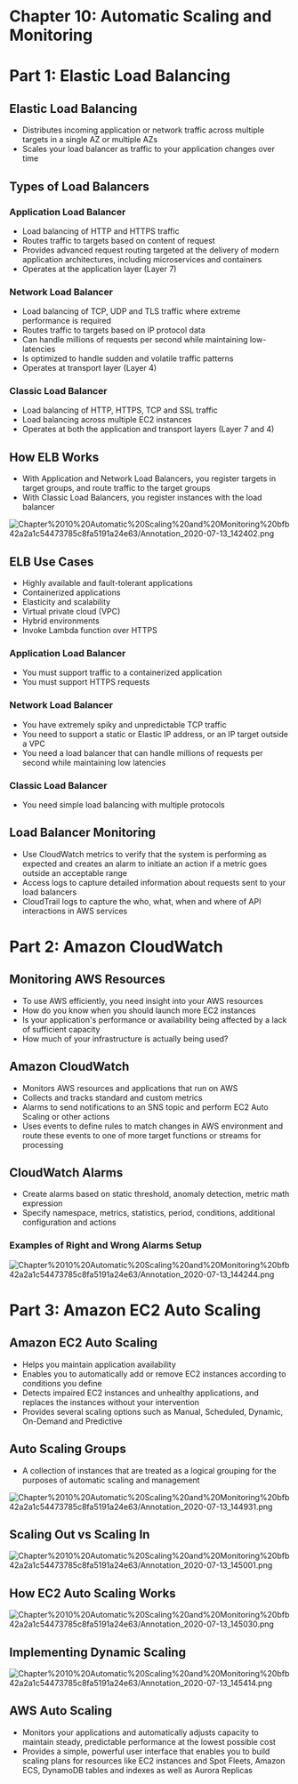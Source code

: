 # Chapter 10: Automatic Scaling and Monitoring

# Part 1: Elastic Load Balancing

## Elastic Load Balancing

- Distributes incoming application or network traffic across multiple targets in a single AZ or multiple AZs
- Scales your load balancer as traffic to your application changes over time

## Types of Load Balancers

### Application Load Balancer

- Load balancing of HTTP and HTTPS traffic
- Routes traffic to targets based on content of request
- Provides advanced request routing targeted at the delivery of modern application architectures, including microservices and containers
- Operates at the application layer (Layer 7)

### Network Load Balancer

- Load balancing of TCP, UDP and TLS traffic where extreme performance is required
- Routes traffic to targets based on IP protocol data
- Can handle millions of requests per second while maintaining low-latencies
- Is optimized to handle sudden and volatile traffic patterns
- Operates at transport layer (Layer 4)

### Classic Load Balancer

- Load balancing of HTTP, HTTPS, TCP and SSL traffic
- Load balancing across multiple EC2 instances
- Operates at both the application and transport layers (Layer 7 and 4)

## How ELB Works

- With Application and Network Load Balancers, you register targets in target groups, and route traffic to the target groups
- With Classic Load Balancers, you register instances with the load balancer

![Chapter%2010%20Automatic%20Scaling%20and%20Monitoring%20bfb42a2a1c54473785c8fa5191a24e63/Annotation_2020-07-13_142402.png](Chapter%2010%20Automatic%20Scaling%20and%20Monitoring%20bfb42a2a1c54473785c8fa5191a24e63/Annotation_2020-07-13_142402.png)

## ELB Use Cases

- Highly available and fault-tolerant applications
- Containerized applications
- Elasticity and scalability
- Virtual private cloud (VPC)
- Hybrid environments
- Invoke Lambda function over HTTPS

### Application Load Balancer

- You must support traffic to a containerized application
- You must support HTTPS requests

### Network Load Balancer

- You have extremely spiky and unpredictable TCP traffic
- You need to support a static or Elastic IP address, or an IP target outside a VPC
- You need a load balancer that can handle millions of requests per second while maintaining low latencies

### Classic Load Balancer

- You need simple load balancing with multiple protocols

## Load Balancer Monitoring

- Use CloudWatch metrics to verify that the system is performing as expected and creates an alarm to initiate an action if a metric goes outside an acceptable range
- Access logs to capture detailed information about requests sent to your load balancers
- CloudTrail logs to capture the who, what, when and where of API interactions in AWS services

# Part 2: Amazon CloudWatch

## Monitoring AWS Resources

- To use AWS efficiently, you need insight into your AWS resources
- How do you know when you should launch more EC2 instances
- Is your application's performance or availability being affected by a lack of sufficient capacity
- How much of your infrastructure is actually being used?

## Amazon CloudWatch

- Monitors AWS resources and applications that run on AWS
- Collects and tracks standard and custom metrics
- Alarms to send notifications to an SNS topic and perform EC2 Auto Scaling or other actions
- Uses events to define rules to match changes in AWS environment and route these events to one of more target functions or streams for processing

## CloudWatch Alarms

- Create alarms based on static threshold, anomaly detection, metric math expression
- Specify namespace, metrics, statistics, period, conditions, additional configuration and actions

### Examples of Right and Wrong Alarms Setup

![Chapter%2010%20Automatic%20Scaling%20and%20Monitoring%20bfb42a2a1c54473785c8fa5191a24e63/Annotation_2020-07-13_144244.png](Chapter%2010%20Automatic%20Scaling%20and%20Monitoring%20bfb42a2a1c54473785c8fa5191a24e63/Annotation_2020-07-13_144244.png)

# Part 3: Amazon EC2 Auto Scaling

## Amazon EC2 Auto Scaling

- Helps you maintain application availability
- Enables you to automatically add or remove EC2 instances according to conditions you define
- Detects impaired EC2 instances and unhealthy applications, and replaces the instances without your intervention
- Provides several scaling options such as Manual, Scheduled, Dynamic, On-Demand and Predictive

## Auto Scaling Groups

- A collection of instances that are treated as a logical grouping for the purposes of automatic scaling and management

![Chapter%2010%20Automatic%20Scaling%20and%20Monitoring%20bfb42a2a1c54473785c8fa5191a24e63/Annotation_2020-07-13_144931.png](Chapter%2010%20Automatic%20Scaling%20and%20Monitoring%20bfb42a2a1c54473785c8fa5191a24e63/Annotation_2020-07-13_144931.png)

## Scaling Out vs Scaling In

![Chapter%2010%20Automatic%20Scaling%20and%20Monitoring%20bfb42a2a1c54473785c8fa5191a24e63/Annotation_2020-07-13_145001.png](Chapter%2010%20Automatic%20Scaling%20and%20Monitoring%20bfb42a2a1c54473785c8fa5191a24e63/Annotation_2020-07-13_145001.png)

## How EC2 Auto Scaling Works

![Chapter%2010%20Automatic%20Scaling%20and%20Monitoring%20bfb42a2a1c54473785c8fa5191a24e63/Annotation_2020-07-13_145030.png](Chapter%2010%20Automatic%20Scaling%20and%20Monitoring%20bfb42a2a1c54473785c8fa5191a24e63/Annotation_2020-07-13_145030.png)

## Implementing Dynamic Scaling

![Chapter%2010%20Automatic%20Scaling%20and%20Monitoring%20bfb42a2a1c54473785c8fa5191a24e63/Annotation_2020-07-13_145414.png](Chapter%2010%20Automatic%20Scaling%20and%20Monitoring%20bfb42a2a1c54473785c8fa5191a24e63/Annotation_2020-07-13_145414.png)

## AWS Auto Scaling

- Monitors your applications and automatically adjusts capacity to maintain steady, predictable performance at the lowest possible cost
- Provides a simple, powerful user interface that enables you to build scaling plans for resources like EC2 instances and Spot Fleets, Amazon ECS, DynamoDB tables and indexes as well as Aurora Replicas